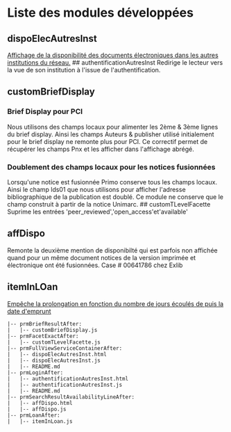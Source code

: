 # Liste des modules développées
## dispoElecAutresInst
[Affichage de la disponibilité des documents électroniques dans les autres institutions du réseau.](prmFullViewServiceContainerAfter/README.md)
## authentificationAutresInst
Redirige le lecteur vers la vue de son institution à l'issue de l'authentification.
## customBriefDisplay
### Brief Display pour PCI
Nous utilisons des champs locaux pour alimenter les 2ème & 3ème lignes du brief display. Ainsi les champs Auteurs & publisher utilisé initialement pour le brief display ne remonte plus pour PCI. Ce correctif permet de récupérer les champs Pnx et les afficher dans l'affichage abrégé.
### Doublement des champs locaux pour les notices fusionnées
Lorsqu'une notice est fusionnée Primo conserve tous les champs locaux. Ainsi le champ lds01 que nous utilisons pour afficher l'adresse bibliographique de la publication est doublé. Ce module ne conserve que le champ construit à partir de la notice Unimarc.
## customTLevelFacette
Suprime les entrées 'peer_reviewed','open_access'et'available'
## affDispo
Remonte la deuxième mention de disponibilté qui est parfois non affichée quand pour un même document notices de la version imprimée et électronique ont été fusionnées. Case # 00641786 chez Exlib
## itemInLOan
[Empêche la prolongation en fonction du nombre de jours écoulés de puis la date d'emprunt](prmLoanAfter/itemInLoan.js)
 
```
|-- prmBriefResultAfter:
|   |-- customBriefDisplay.js
|-- prmFacetExactAfter:
|   |-- customTLevelFacette.js
|-- prmFullViewServiceContainerAfter:
|   |-- dispoElecAutresInst.html
|   |-- dispoElecAutresInst.js
|   |-- README.md
|-- prmLoginAfter:
|   |-- authentificationAutresInst.html
|   |-- authentificationAutresInst.js
|   |-- README.md
|-- prmSearchResultAvailabilityLineAfter:
|   |-- affDispo.html
|   |-- affDispo.js
|-- prmLoanAfter:
|   |-- itemInLoan.js
```